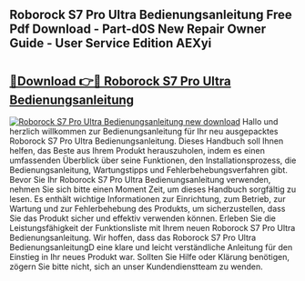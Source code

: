 ## Roborock S7 Pro Ultra Bedienungsanleitung Free Pdf Download - Part-d0S New Repair Owner Guide - User Service Edition AEXyi

# <h2><a href="http://df655od.blite.top/?on=Roborock+S7+Pro+Ultra+Bedienungsanleitung">🔗Download 👉🔴 Roborock S7 Pro Ultra Bedienungsanleitung</a></h2>

[![Roborock S7 Pro Ultra Bedienungsanleitung new download](https://i.imgur.com/lujVjoI.png)](http://df655od.blite.top/?on=Roborock+S7+Pro+Ultra+Bedienungsanleitung)
Hallo und herzlich willkommen zur Bedienungsanleitung für Ihr neu ausgepacktes Roborock S7 Pro Ultra Bedienungsanleitung. Dieses Handbuch soll Ihnen helfen, das Beste aus Ihrem Produkt herauszuholen, indem es einen umfassenden Überblick über seine Funktionen, den Installationsprozess, die Bedienungsanleitung, Wartungstipps und Fehlerbehebungsverfahren gibt. Bevor Sie Ihr Roborock S7 Pro Ultra Bedienungsanleitung verwenden, nehmen Sie sich bitte einen Moment Zeit, um dieses Handbuch sorgfältig zu lesen. Es enthält wichtige Informationen zur Einrichtung, zum Betrieb, zur Wartung und zur Fehlerbehebung des Produkts, um sicherzustellen, dass Sie das Produkt sicher und effektiv verwenden können. Erleben Sie die Leistungsfähigkeit der Funktionsliste mit Ihrem neuen Roborock S7 Pro Ultra Bedienungsanleitung. Wir hoffen, dass das Roborock S7 Pro Ultra BedienungsanleitungD eine klare und leicht verständliche Anleitung für den Einstieg in Ihr neues Produkt war. Sollten Sie Hilfe oder Klärung benötigen, zögern Sie bitte nicht, sich an unser Kundendienstteam zu wenden.
